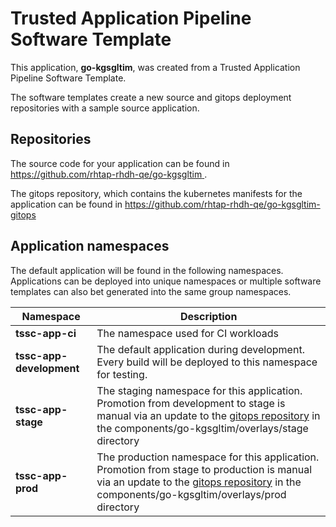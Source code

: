 # Trusted Application Pipeline Software Template

This application, **go-kgsgltim**, was created from a Trusted Application Pipeline Software Template.

The software templates create a new source and gitops deployment repositories with a sample source application. 

## Repositories

The source code for your application can be found in [https://github.com/rhtap-rhdh-qe/go-kgsgltim ](https://github.com/rhtap-rhdh-qe/go-kgsgltim ).
 
The gitops repository, which contains the kubernetes manifests for the application can be found in 
[https://github.com/rhtap-rhdh-qe/go-kgsgltim-gitops ](https://github.com/rhtap-rhdh-qe/go-kgsgltim-gitops ) 

## Application namespaces 

The default application will be found in the following namespaces. Applications can be deployed into unique namespaces or multiple software templates can also bet generated into the same group namespaces.  

|  Namespace   |  Description   |  
| -------- | -------- |
| **tssc-app-ci** | The namespace used for CI workloads |
| **tssc-app-development** | The default application during development. Every build will be deployed to this namespace for testing. |
| **tssc-app-stage** | The staging namespace for this application. Promotion from development to stage is manual via an update to the [gitops repository](https://github.com/rhtap-rhdh-qe/go-kgsgltim-gitops ) in the components/go-kgsgltim/overlays/stage directory |
| **tssc-app-prod** | The production namespace for this application. Promotion from stage to production is manual via an update to the [gitops repository](https://github.com/rhtap-rhdh-qe/go-kgsgltim-gitops ) in the components/go-kgsgltim/overlays/prod directory |